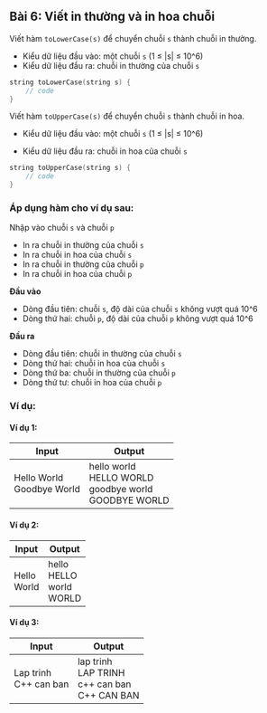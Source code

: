 ## Bài 6: Viết in thường và in hoa chuỗi

Viết hàm `toLowerCase(s)` để chuyển chuỗi `s` thành chuỗi in thường.

- Kiểu dữ liệu đầu vào: một chuỗi `s` (1 ≤ |s| ≤ 10^6)
- Kiểu dữ liệu đầu ra: chuỗi in thường của chuỗi `s`

```C++
string toLowerCase(string s) {
    // code
}
```

Viết hàm `toUpperCase(s)` để chuyển chuỗi `s` thành chuỗi in hoa.

- Kiểu dữ liệu đầu vào: một chuỗi `s` (1 ≤ |s| ≤ 10^6)

- Kiểu dữ liệu đầu ra: chuỗi in hoa của chuỗi `s`

```C++
string toUpperCase(string s) {
    // code
}
```

### Áp dụng hàm cho ví dụ sau:

Nhập vào chuỗi `s` và chuỗi `p`

- In ra chuỗi in thường của chuỗi `s`
- In ra chuỗi in hoa của chuỗi `s`
- In ra chuỗi in thường của chuỗi `p`
- In ra chuỗi in hoa của chuỗi `p`

**Đầu vào**

- Dòng đầu tiên: chuỗi `s`, độ dài của chuỗi `s` không vượt quá 10^6
- Dòng thứ hai: chuỗi `p`, độ dài của chuỗi `p` không vượt quá 10^6

**Đầu ra**

- Dòng đầu tiên: chuỗi in thường của chuỗi `s`
- Dòng thứ hai: chuỗi in hoa của chuỗi `s`
- Dòng thứ ba: chuỗi in thường của chuỗi `p`
- Dòng thứ tư: chuỗi in hoa của chuỗi `p`

### Ví dụ:

#### Ví dụ 1:

| Input | Output |
|-------|--------|
| Hello World <br> Goodbye World | hello world <br> HELLO WORLD <br> goodbye world <br> GOODBYE WORLD |

#### Ví dụ 2:

| Input | Output |
|-------|--------|
| Hello <br> World | hello <br> HELLO <br> world <br> WORLD |

#### Ví dụ 3:

| Input | Output |
|-------|--------|
| Lap trinh <br> C++ can ban | lap trinh <br> LAP TRINH <br> c++ can ban <br> C++ CAN BAN |